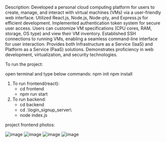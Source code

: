 Description:
Developed a personal cloud computing platform for users to create, manage, and interact with virtual machines (VMs) via a user-friendly web interface.
Utilized React.js, Node.js, Node-pty, and Express.js for efficient development.
Implemented authentication token system for secure user access.
Users can customize VM specifications (CPU cores, RAM, storage, OS type) and view their VM inventory.
Established SSH connections to running VMs, enabling a seamless command-line interface for user interaction.
Provides both Infrastructure as a Service (IaaS) and Platform as a Service (PaaS) solutions.
Demonstrates proficiency in web development, virtualization, and security technologies.

To run the project:

open terminal and type below commands:
npm init
npm install

1. To run frontend(react):
   - cd frontend
   - npm run start
2. To run backend:
   - cd backend
   - cd .\login_signup_server\
   - node index.js


project frontend photos:

![image](https://github.com/Malaysanghvi17/Cloud-based-VM-Infrastructure-provider-platform/assets/127402092/f087d49c-4572-4d6d-ad35-ce2f7457be82)
![image](https://github.com/Malaysanghvi17/Cloud-based-VM-Infrastructure-provider-platform/assets/127402092/c412ada8-e69f-4251-8179-ee25327dbf4a)
![image](https://github.com/Malaysanghvi17/Cloud-based-VM-Infrastructure-provider-platform/assets/127402092/b538becd-be2b-404d-b103-98105f5ffbd1)
![image](https://github.com/Malaysanghvi17/Cloud-based-VM-Infrastructure-provider-platform/assets/127402092/1f90baef-ad25-442c-a89d-5e642eafb9d2)


